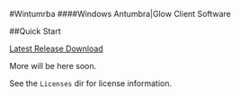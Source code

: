 #Wintumrba
####Windows Antumbra|Glow Client Software

##Quick Start

[Latest Release Download]()

More will be here soon.

See the `Licenses` dir for license information.

